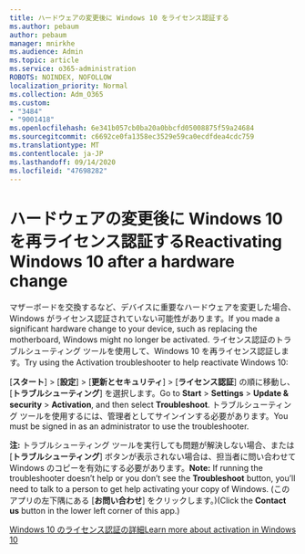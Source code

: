 ```yaml
---
title: ハードウェアの変更後に Windows 10 をライセンス認証する
ms.author: pebaum
author: pebaum
manager: mnirkhe
ms.audience: Admin
ms.topic: article
ms.service: o365-administration
ROBOTS: NOINDEX, NOFOLLOW
localization_priority: Normal
ms.collection: Adm_O365
ms.custom:
- "3484"
- "9001418"
ms.openlocfilehash: 6e341b057cb0ba20a0bbcfd05008875f59a24684
ms.sourcegitcommit: c6692ce0fa1358ec3529e59ca0ecdfdea4cdc759
ms.translationtype: MT
ms.contentlocale: ja-JP
ms.lasthandoff: 09/14/2020
ms.locfileid: "47698282"
---
```

# <a name="reactivating-windows-10-after-a-hardware-change"></a><span data-ttu-id="e5a52-102">ハードウェアの変更後に Windows 10 を再ライセンス認証する</span><span class="sxs-lookup"><span data-stu-id="e5a52-102">Reactivating Windows 10 after a hardware change</span></span>

<span data-ttu-id="e5a52-103">マザーボードを交換するなど、デバイスに重要なハードウェアを変更した場合、Windows がライセンス認証されていない可能性があります。</span><span class="sxs-lookup"><span data-stu-id="e5a52-103">If you made a significant hardware change to your device, such as replacing the motherboard, Windows might no longer be activated.</span></span> <span data-ttu-id="e5a52-104">ライセンス認証のトラブルシューティング ツールを使用して、Windows 10 を再ライセンス認証します。</span><span class="sxs-lookup"><span data-stu-id="e5a52-104">Try using the Activation troubleshooter to help reactivate Windows 10:</span></span>

<span data-ttu-id="e5a52-105">[**スタート**]  >  [**設定**]  >  [**更新とセキュリティ**]  >  [**ライセンス認証**] の順に移動し、[**トラブルシューティング**] を選択します。</span><span class="sxs-lookup"><span data-stu-id="e5a52-105">Go to **Start** > **Settings** > **Update & security** > **Activation**, and then select **Troubleshoot**.</span></span> <span data-ttu-id="e5a52-106">トラブルシューティング ツールを使用するには、管理者としてサインインする必要があります。</span><span class="sxs-lookup"><span data-stu-id="e5a52-106">You must be signed in as an administrator to use the troubleshooter.</span></span>

<span data-ttu-id="e5a52-107">**注:** トラブルシューティング ツールを実行しても問題が解決しない場合、または [**トラブルシューティング**] ボタンが表示されない場合は、担当者に問い合わせて Windows のコピーを有効にする必要があります。</span><span class="sxs-lookup"><span data-stu-id="e5a52-107">**Note:** If running the troubleshooter doesn’t help or you don’t see the **Troubleshoot** button, you’ll need to talk to a person to get help activating your copy of Windows.</span></span> <span data-ttu-id="e5a52-108">(このアプリの左下隅にある [**お問い合わせ**] をクリックします。)</span><span class="sxs-lookup"><span data-stu-id="e5a52-108">(Click the **Contact us** button in the lower left corner of this app.)</span></span>

[<span data-ttu-id="e5a52-109">Windows 10 のライセンス認証の詳細</span><span class="sxs-lookup"><span data-stu-id="e5a52-109">Learn more about activation in Windows 10</span></span>](https://support.microsoft.com/help/12440/windows-10-activate)

